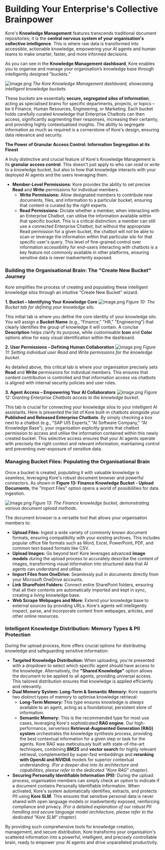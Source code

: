 # **Building Your Enterprise's Collective Brainpower**

Kore's **Knowledge Management** features transcends traditional document repositories; it is the **central nervous system of your organisation's collective intelligence**. This is where raw data is transformed into accessible, actionable knowledge, empowering your AI agents and human teams to make smarter, faster, and more informed decisions.

As you can see in the **Knowledge Management dashboard**, Kore enables you to organise and manage your organisation’s knowledge base through intelligently designed "buckets."

![image.png](./assets/knowledge.png)
*The Kore Knowledge Management dashboard, showcasing intelligent knowledge buckets.*

These buckets are essentially **secure, segregated silos of information**, acting as specialised brains for specific departments, projects, or topics – be it Finance, Human Resources, Engineering, or Marketing. Each bucket holds carefully curated knowledge that Enterprise Chatbots can then access, significantly augmenting their responses, increasing their certainty, and providing highly contextualised insights. The ability to segregate information as much as required is a cornerstone of Kore's design, ensuring data relevance and security.

**The Power of Granular Access Control: Information Segregation at its Finest**

A truly distinctive and crucial feature of Kore's Knowledge Management is its **granular access control**. This doesn't just apply to who can *read* or *write* to a knowledge bucket, but also to how that knowledge interacts with your deployed AI agents and the users leveraging them.

  * **Member-Level Permissions:** Kore provides the ability to set precise **Read** and **Write** permissions for individual members.
      * **Write Permissions:** Allow designated members to contribute new documents, files, and information to a particular bucket, ensuring that content is curated by the right experts.
      * **Read Permissions:** Dictate whether a member, when interacting with an Enterprise Chatbot, can utilise the information available within that specific bucket. This is a critical distinction: a member can still use a connected Enterprise Chatbot, but without the appropriate Read permission for a given bucket, the chatbot will *not* be able to scan or leverage the information within that particular silo for that specific user's query. This level of fine-grained control over information accessibility for end-users interacting with chatbots is a key feature not commonly available in other platforms, ensuring sensitive data is never inadvertently exposed.

### **Building the Organisational Brain: The "Create New Bucket" Journey**

Kore simplifies the process of creating and populating these intelligent knowledge silos through an intuitive "Create New Bucket" wizard.

**1. Bucket – Identifying Your Knowledge Core**
![image.png](./assets/buckets-tab1.png)
*Figure 10: The Bucket tab for defining your knowledge silo.*

This initial tab is where you define the core identity of your knowledge silo. You will assign a **Bucket Name** (e.g., "Finance," "HR," "Engineering") that clearly identifies the group of knowledge it will contain. A concise **Description** helps clarify its purpose, while customisable **Icon** and **Color** options allow for easy visual identification within the dashboard.

**2. User Permissions – Defining Human Collaboration**
![image.png](./assets/buckets-tab2.png)
*Figure 11: Setting individual user Read and Write permissions for the knowledge bucket.*

As detailed above, this critical tab is where your organisation precisely sets **Read** and **Write** permissions for individual members. This ensures that content contribution is controlled and that information access via chatbots is aligned with internal security policies and user roles.

**3. Agent Access – Empowering Your AI Collaborators**
![image.png](./assets/buckets-tab3.png)
*Figure 12: Granting Enterprise Chatbots access to the knowledge bucket.*

This tab is crucial for connecting your knowledge silos to your intelligent AI assistants. Here is presented the list of Kore built-in chatbots alongside your **Published and Released Enterprise Chatbots**. By simply checking a box next to a chatbot (e.g., "SAP UI5 Experts," "AI Software Company," "AI Knowledge Base"), your organisation explicitly grants that chatbot permission to access and utilise the information contained within this newly created bucket. This selective access ensures that your AI agents operate with precisely the right context and relevant information, maintaining control and preventing over-exposure of sensitive data.

### **Managing Bucket Files: Populating the Organisational Brain**

Once a bucket is created, populating it with valuable knowledge is seamless, leveraging Kore's robust document browser and powerful connectors. As shown in **Figure 13: Finance Knowledge Bucket - Upload Documents**, the "Import Files" option opens a world of possibilities for data ingestion.

![image.png](./assets/buckets-files.png)
*Figure 13: The Finance knowledge bucket, demonstrating various document upload methods.*

The document browser is a versatile tool that allows your organisation members to:

  * **Upload Files:** Ingest a wide variety of commonly known document formats, ensuring compatibility with your existing archives. This includes popular office file formats such as Word, Excel, PowerPoint, PDF, and common text-based formats like CSV.
  * **Upload Images:** Go beyond text\! Kore leverages advanced **image models** during the upload process to accurately describe the content of images, transforming visual information into structured data that AI agents can understand and utilise.
  * **Import Files from OneDrive:** Seamlessly pull in documents directly from your Microsoft OneDrive accounts.
  * **Link SharePoint Folders:** Connect entire SharePoint folders, ensuring that all their contents are automatically imported and kept in sync, creating a living knowledge base.
  * **Web Scrape Webpages and More:** Extend your knowledge base to external sources by providing URLs. Kore's agents will intelligently inspect, parse, and incorporate content from webpages, articles, and other online resources.

### **Intelligent Knowledge Distribution: Memory Types & PII Protection**

During the upload process, Kore offers crucial options for distributing knowledge and safeguarding sensitive information:

  * **Targeted Knowledge Distribution:** When uploading, you're presented with a dropdown to select which specific agent should have access to the knowledge. Alternatively, the **"Shared Knowledge"** option allows the document to be applied to all agents, providing universal access. This tailored distribution ensures that knowledge is applied efficiently and relevantly.
  * **Dual Memory System: Long-Term & Semantic Memory:** Kore supports two distinct types of memory to optimise knowledge retrieval:
      * **Long-Term Memory:** This type ensures knowledge is *always* available to an agent, acting as a foundational, persistent store of information.
      * **Semantic Memory:** This is the recommended type for most use cases, leveraging Kore's sophisticated **RAG engine**. Our high-performance, serverless **Retrieval-Augmented Generation (RAG) system** orchestrates the knowledge synthesis process, providing the best contextual information for a given step or task for the agents. Kore RAG was meticulously built with state-of-the-art techniques, combining **BM25** and **vector search** for highly relevant retrieval, complemented by super-fast embeddings and **reranking with OpenAI and NVIDIA** models for superior contextual understanding. *(For a deeper dive into its architecture and capabilities, please refer to the dedicated "Kore RAG" chapter).*
  * **Securing Personally Identifiable Information (PII):** During the upload process, organisation members can simply check an option to indicate if a document contains Personally Identifiable Information. When activated, Kore's system automatically identifies, extracts, and protects PII using **Kore SLM**. This ensures that sensitive personal data is never shared with open language models or inadvertently exposed, reinforcing compliance and privacy. *(For a detailed explanation of our robust PII handling and secure language model architecture, please refer to the dedicated "Kore SLM" chapter).*

By providing such comprehensive tools for knowledge creation, management, and secure distribution, Kore transforms your organisation's scattered information into a powerful, intelligent, and precisely controllable brain, ready to empower your AI agents and drive unparalleled productivity.

